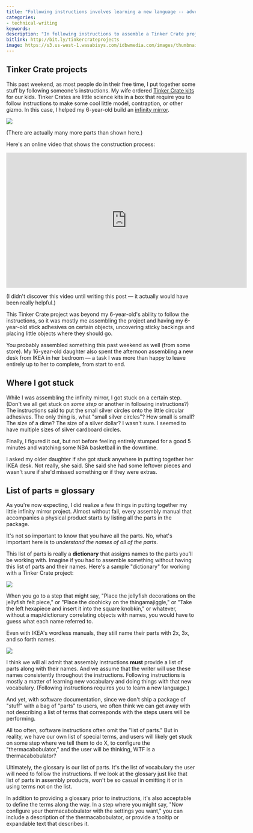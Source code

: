 ```yaml
---
title: "Following instructions involves learning a new language -- adventures with Tinker Crate projects"
categories:
- technical-writing
keywords:
description: "In following instructions to assemble a Tinker Crate project over the weekend, I realized that a list of parts (essential for assembly kits) is similar to a glossary in that it teaches you a new vocabulary. Software projects also involve new vocabulary terms, but software instructions often omit the glossary (or list of parts). However, if you look at the glossary as a dictionary for new vocabulary, its inclusion in software instructions becomes just as essential as a list of parts in an assembly manual."
bitlink: http://bit.ly/tinkercrateprojects
image: https://s3.us-west-1.wasabisys.com/idbwmedia.com/images/thumbnails/tinkercratethumb.png
---
```


## Tinker Crate projects

This past weekend, as most people do in their free time, I put together some stuff by following someone's instructions. My wife ordered [Tinker Crate kits](http://www.kiwicrate.com/tinker) for our kids. Tinker Crates are little science kits in a box that require you to follow instructions to make some cool little model, contraption, or other gizmo. In this case, I helped my 6-year-old build an [infinity mirror](http://www.kiwicrate.com/infinity-mirror.html).

<a href="http://www.kiwicrate.com/infinity-mirror.html"><img src="https://s3.us-west-1.wasabisys.com/idbwmedia.com/images/tinkercrateinfinitymirrorproject.png" style="max-width: 500px;" /></a>

(There are actually many more parts than shown here.)

Here's an online video that shows the construction process:

<iframe width="640" height="360" src="https://www.youtube.com/embed/QdQk5oC5qFw" frameborder="0" allowfullscreen></iframe>

(I didn't discover this video until writing this post &mdash; it actually would have been really helpful.)

This Tinker Crate project was beyond my 6-year-old's ability to follow the instructions, so it was mostly me assembling the project and having my 6-year-old stick adhesives on certain objects, uncovering sticky backings and placing little objects where they should go.

You probably assembled something this past weekend as well (from some store). My 16-year-old daughter also spent the afternoon assembling a new desk from IKEA in her bedroom &mdash; a task I was more than happy to leave entirely up to her to complete, from start to end.

## Where I got stuck

While I was assembling the infinity mirror, I got stuck on a certain step. (Don't we all get stuck on *some step* or another in following instructions?) The instructions said to put the small silver circles onto the little circular adhesives. The only thing is, what "small silver circles"? How small is small? The size of a dime? The size of a silver dollar? I wasn't sure. I seemed to have multiple sizes of silver cardboard circles.

Finally, I figured it out, but not before feeling entirely stumped for a good 5 minutes and watching some NBA basketball in the downtime.

I asked my older daughter if she got stuck anywhere in putting together her IKEA desk. Not really, she said. She said she had some leftover pieces and wasn't sure if she'd missed something or if they were extras.

## List of parts = glossary

As you're now expecting, I did realize a few things in putting together my little infinity mirror project. Almost without fail, every assembly manual that accompanies a physical product starts by listing all the parts in the package.

It's not so important to know that you have all the parts. No, what's important here is to *understand the names of all of the parts*.

This list of parts is really a **dictionary** that assigns names to the parts you'll be working with. Imagine if you had to assemble something without having this list of parts and their names. Here's a sample "dictionary" for working with a Tinker Crate project:

<img src="https://s3.us-west-1.wasabisys.com/idbwmedia.com/images/tinkerpartsglossary2.jpg" />

When you go to a step that might say, "Place the jellyfish decorations on the jellyfish felt piece," or "Place the doohicky on the thingamajiggle," or "Take the left hexapiece and insert it into the square knobkin," or whatever, without a map/dictionary correlating objects with names, you would have to guess what each name referred to.

Even with IKEA's wordless manuals, they still name their parts with 2x, 3x, and so forth names.

<img src="https://s3.us-west-1.wasabisys.com/idbwmedia.com/images/ikeapartsglossary2.jpg"/>

I think we will all admit that assembly instructions **must** provide a list of parts along with their names. And we assume that the writer will use these names consistently throughout the instructions. Following instructions is mostly a matter of learning new vocabulary and doing things with that new vocabulary. (Following instructions requires you to learn a new language.)

And yet, with software documentation, since we don't ship a package of "stuff" with a bag of "parts" to users, we often think we can get away with not describing a list of terms that corresponds with the steps users will be performing.

All too often, software instructions often omit the "list of parts." But in reality, we have our own list of special terms, and users will likely get stuck on some step where we tell them to do X, to configure the "thermacabobulator," and the user will be thinking, WTF is a thermacabobulator?

Ultimately, the glossary is our list of parts. It's the list of vocabulary the user will need to follow the instructions. If we look at the glossary just like that list of parts in assembly products, won't be so casual in omitting it or in using terms not on the list.

In addition to providing a glossary prior to instructions, it's also acceptable to define the terms along the way. In a step where you might say, "Now configure your thermacabobulator with the settings you want," you can include a description of the thermacabobulator, or provide a tooltip or expandable text that describes it.
